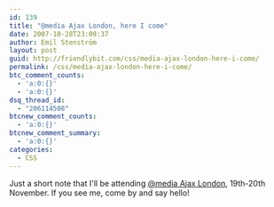 ```yaml
---
id: 139
title: "@media Ajax London, here I come"
date: 2007-10-28T23:09:37
author: Emil Stenström
layout: post
guid: http://friendlybit.com/css/media-ajax-london-here-i-come/
permalink: /css/media-ajax-london-here-i-come/
btc_comment_counts:
  - 'a:0:{}'
  - 'a:0:{}'
dsq_thread_id:
  - "206114508"
btcnew_comment_counts:
  - 'a:0:{}'
btcnew_comment_summary:
  - 'a:0:{}'
categories:
  - CSS
---
```

Just a short note that I'll be attending [@media Ajax London](http://www.vivabit.com/atmediaajax/), 19th-20th November. If you see me, come by and say hello!
